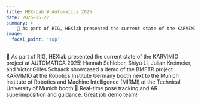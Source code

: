 ```yaml
---
title: HEX-Lab @ Automatica 2025
date: 2025-06-22
summary: >
    🤖 As part of RIG, HEXlab presented the current state of the KARVIMIO project at AUTOMATICA 2025!
image:
  focal_point: 'top'
---
```

🤖 As part of RIG, HEXlab presented the current state of the KARVIMIO project at AUTOMATICA 2025!
Hannah Schieber, Shiyu Li, Julian Kreimeier, and Victor Gilles Schaack showcased a demo of the BMFTR project KARVIMIO at the Robotics Institute Germany booth next to the Munich Institute of Robotics and Machine Intelligence (MIRMI) at the Technical University of Munich booth 🚀 
Real-time pose tracking and AR superimposition and guidance.
Great job demo team!
